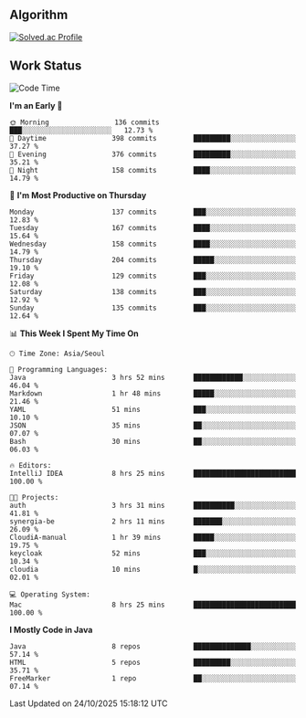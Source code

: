 <!-- 
##  ✨ _Bambee83_ ✨ 

- 🔭 I’m recently studied at Hanghae99
- 🌱 I’m currently learning Java, Spring Boot, MSA
- 🤔 I'm thinking about how to decorate my Git Profile
- 🪹 Fun fact : The beans of Spring Boot are actually coffee beans 

<!-- - 💬 Ask me about ...
- 📫 How to reach me: ...
- 😄 Pronouns: ...
- 👯 I’m looking to collaborate on ...

## 🔧  Technologies & Software Used

<img src="https://img.shields.io/badge/Java-007396?style=flat-round&logo=OpenJDK&logoColor=white"/> <img src="https://img.shields.io/badge/Spring-6DB33F?style=flat-round&logo=spring&logoColor=white"/>   <img src="https://img.shields.io/badge/SpringBoot-6DB33F?style=flat-round&logo=springboot&logoColor=white"/>  <img src="https://img.shields.io/badge/SpringSecurity-6DB33F?style=flat-round&logo=SpringSecurity&logoColor=white"/>   <img src="https://img.shields.io/badge/JSON Web Token-000000?style=flat-round&logo=JSON Web Tokens&logoColor=white"/> 

<img src="https://img.shields.io/badge/github-181717?style=flat-round&logo=github&logoColor=white"/> <img src="https://img.shields.io/badge/git-F05032?style=flat-round&logo=git&logoColor=white"/> <img src="https://img.shields.io/badge/githubactions-2088FF?style=flat-round&logo=githubactions&logoColor=white"/>  <img src="https://img.shields.io/badge/Gradle-02303A?style=flat-round&logo=Gradle&logoColor=white"/>  <img src="https://img.shields.io/badge/IntelliJIDEA-000000?style=flat-round&logo=IntelliJIDEA&logoColor=white"/>  <img src="https://img.shields.io/badge/Postman-FF6C37?style=flat-round&logo=Postman&logoColor=white"/>  <img src="https://img.shields.io/badge/Sourcetree-0052CC?style=flat-round&logo=Sourcetree&logoColor=white"/>

<img src="https://img.shields.io/badge/AmazonS3-569A31?style=flat-round&logo=AmazonS3&logoColor=white"/>  <img src="https://img.shields.io/badge/AmazonEC2-FF9900?style=flat-round&logo=AmazonEC2&logoColor=white"/>  <img src="https://img.shields.io/badge/AmazonRDS-527FFF?style=flat-round&logo=AmazonRDS&logoColor=white"/>  <img src="https://img.shields.io/badge/MySQL-4479A1?style=flat-round&logo=MySQL&logoColor=white"/>  <img src="https://img.shields.io/badge/MongoDB-47A248?style=flat-round&logo=MongoDB&logoColor=white"/> <img src="https://img.shields.io/badge/Ubuntu-E95420?style=flat-round&logo=Ubuntu&logoColor=white"/> <img src="https://img.shields.io/badge/FileZilla-BF0000?style=flat-round&logo=filezilla&logoColor=white"/> <img src="https://img.shields.io/badge/Notion-000000?style=flat-round&logo=Notion&logoColor=white"/> <img src="https://img.shields.io/badge/Slack-F06A6A?style=flat-round&logo=slack&logoColor=white"/>

<img src="https://img.shields.io/badge/AmazonCloudfront-3693F3?style=flat-round&logo=iCloud&logoColor=white"/> <img src="https://img.shields.io/badge/ApacheJMeter-D22128?style=flat-round&logo=apachejmeter&logoColor=white"/> 
 
<!-- Markdown lang
[![Bambee83 Badge](https://img.shields.io/badge/Bambee83'blog-4A154B.svg?&style=for-the-badge&logo=Bloglovin&link=https://blog.naver.com/bambee83)](https://blog.naver.com/bambee83)
## 🚀  GitHub stats & Top Langs
[![Bambee83's GitHub stats-Dark](https://github-readme-stats.vercel.app/api?username=bambee83&show_icons=true&theme=dark#gh-dark-mode-only)]((https://github.com/bambee83/github-readme-stats#gh-dark-mode-only))
![Top Langs-Dark](https://github-readme-stats.vercel.app/api/top-langs/?username=bambee83&layout=compact&theme=dark#gh-dark-mode-only)
## 🐳   Project
[mini project - SeoulCulturePort](https://github.com/event-information)
[clone coding - Instaclone](https://github.com/instaclone8)
[final project - emotrak](https://github.com/EmoTrak)
[![bambee83's wakatime stats](https://github-readme-stats.vercel.app/api/wakatime?username=bambee83)]
 -->
## Algorithm
[![Solved.ac Profile](http://mazassumnida.wtf/api/v2/generate_badge?boj=daj0909)](https://solved.ac/daj0909/)

 
## Work Status
<!--START_SECTION:waka-->
![Code Time](http://img.shields.io/badge/Code%20Time-1%2C236%20hrs%2014%20mins-blue)

**I'm an Early 🐤** 

```text
🌞 Morning                136 commits         ███░░░░░░░░░░░░░░░░░░░░░░   12.73 % 
🌆 Daytime                398 commits         █████████░░░░░░░░░░░░░░░░   37.27 % 
🌃 Evening                376 commits         █████████░░░░░░░░░░░░░░░░   35.21 % 
🌙 Night                  158 commits         ████░░░░░░░░░░░░░░░░░░░░░   14.79 % 
```
📅 **I'm Most Productive on Thursday** 

```text
Monday                   137 commits         ███░░░░░░░░░░░░░░░░░░░░░░   12.83 % 
Tuesday                  167 commits         ████░░░░░░░░░░░░░░░░░░░░░   15.64 % 
Wednesday                158 commits         ████░░░░░░░░░░░░░░░░░░░░░   14.79 % 
Thursday                 204 commits         █████░░░░░░░░░░░░░░░░░░░░   19.10 % 
Friday                   129 commits         ███░░░░░░░░░░░░░░░░░░░░░░   12.08 % 
Saturday                 138 commits         ███░░░░░░░░░░░░░░░░░░░░░░   12.92 % 
Sunday                   135 commits         ███░░░░░░░░░░░░░░░░░░░░░░   12.64 % 
```


📊 **This Week I Spent My Time On** 

```text
🕑︎ Time Zone: Asia/Seoul

💬 Programming Languages: 
Java                     3 hrs 52 mins       ████████████░░░░░░░░░░░░░   46.04 % 
Markdown                 1 hr 48 mins        █████░░░░░░░░░░░░░░░░░░░░   21.46 % 
YAML                     51 mins             ███░░░░░░░░░░░░░░░░░░░░░░   10.10 % 
JSON                     35 mins             ██░░░░░░░░░░░░░░░░░░░░░░░   07.07 % 
Bash                     30 mins             ██░░░░░░░░░░░░░░░░░░░░░░░   06.03 % 

🔥 Editors: 
IntelliJ IDEA            8 hrs 25 mins       █████████████████████████   100.00 % 

🐱‍💻 Projects: 
auth                     3 hrs 31 mins       ██████████░░░░░░░░░░░░░░░   41.81 % 
synergia-be              2 hrs 11 mins       ███████░░░░░░░░░░░░░░░░░░   26.09 % 
CloudiA-manual           1 hr 39 mins        █████░░░░░░░░░░░░░░░░░░░░   19.75 % 
keycloak                 52 mins             ███░░░░░░░░░░░░░░░░░░░░░░   10.34 % 
cloudia                  10 mins             █░░░░░░░░░░░░░░░░░░░░░░░░   02.01 % 

💻 Operating System: 
Mac                      8 hrs 25 mins       █████████████████████████   100.00 % 
```

**I Mostly Code in Java** 

```text
Java                     8 repos             ██████████████░░░░░░░░░░░   57.14 % 
HTML                     5 repos             █████████░░░░░░░░░░░░░░░░   35.71 % 
FreeMarker               1 repo              ██░░░░░░░░░░░░░░░░░░░░░░░   07.14 % 
```




 Last Updated on 24/10/2025 15:18:12 UTC
<!--END_SECTION:waka-->

